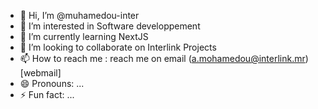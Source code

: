 - 👋 Hi, I’m @muhamedou-inter
- 👀 I’m interested in Software developpement
- 🌱 I’m currently learning NextJS
- 💞️ I’m looking to collaborate on Interlink Projects
- 📫 How to reach me : reach me on email (a.mohamedou@interlink.mr)[webmail]
- 😄 Pronouns: ...
- ⚡ Fun fact: ...

<!---
muhamedou-inter/muhamedou-inter is a ✨ special ✨ repository because its `README.md` (this file) appears on your GitHub profile.
You can click the Preview link to take a look at your changes.
--->
